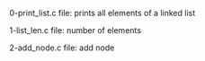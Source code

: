 0-print_list.c file: prints all elements of a linked list

1-list_len.c file: number of elements

2-add_node.c file: add node
